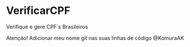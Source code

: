 # VerificarCPF
Verifique e gere CPF´s Brasileiros

Atenção!
Adicionar meu nome git nas suas linhas de código @KomuraAK
